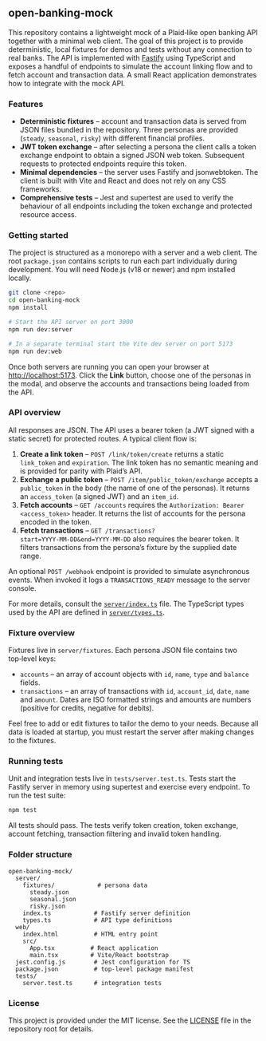 ## open‑banking‑mock

This repository contains a lightweight mock of a Plaid‑like open banking API together with a minimal web client.  The goal of this project is to provide deterministic, local fixtures for demos and tests without any connection to real banks.  The API is implemented with [Fastify](https://www.fastify.io/) using TypeScript and exposes a handful of endpoints to simulate the account linking flow and to fetch account and transaction data.  A small React application demonstrates how to integrate with the mock API.

### Features

* **Deterministic fixtures** – account and transaction data is served from JSON files bundled in the repository.  Three personas are provided (`steady`, `seasonal`, `risky`) with different financial profiles.
* **JWT token exchange** – after selecting a persona the client calls a token exchange endpoint to obtain a signed JSON web token.  Subsequent requests to protected endpoints require this token.
* **Minimal dependencies** – the server uses Fastify and jsonwebtoken.  The client is built with Vite and React and does not rely on any CSS frameworks.
* **Comprehensive tests** – Jest and supertest are used to verify the behaviour of all endpoints including the token exchange and protected resource access.

### Getting started

The project is structured as a monorepo with a server and a web client.  The root `package.json` contains scripts to run each part individually during development.  You will need Node.js (v18 or newer) and npm installed locally.

```bash
git clone <repo>
cd open‑banking‑mock
npm install

# Start the API server on port 3000
npm run dev:server

# In a separate terminal start the Vite dev server on port 5173
npm run dev:web
```

Once both servers are running you can open your browser at [http://localhost:5173](http://localhost:5173).  Click the **Link** button, choose one of the personas in the modal, and observe the accounts and transactions being loaded from the API.

### API overview

All responses are JSON.  The API uses a bearer token (a JWT signed with a static secret) for protected routes.  A typical client flow is:

1. **Create a link token** – `POST /link/token/create` returns a static `link_token` and `expiration`.  The link token has no semantic meaning and is provided for parity with Plaid’s API.
2. **Exchange a public token** – `POST /item/public_token/exchange` accepts a `public_token` in the body (the name of one of the personas).  It returns an `access_token` (a signed JWT) and an `item_id`.
3. **Fetch accounts** – `GET /accounts` requires the `Authorization: Bearer <access_token>` header.  It returns the list of accounts for the persona encoded in the token.
4. **Fetch transactions** – `GET /transactions?start=YYYY‑MM‑DD&end=YYYY‑MM‑DD` also requires the bearer token.  It filters transactions from the persona’s fixture by the supplied date range.

An optional `POST /webhook` endpoint is provided to simulate asynchronous events.  When invoked it logs a `TRANSACTIONS_READY` message to the server console.

For more details, consult the [`server/index.ts`](server/index.ts) file.  The TypeScript types used by the API are defined in [`server/types.ts`](server/types.ts).

### Fixture overview

Fixtures live in `server/fixtures`.  Each persona JSON file contains two top‑level keys:

* `accounts` – an array of account objects with `id`, `name`, `type` and `balance` fields.
* `transactions` – an array of transactions with `id`, `account_id`, `date`, `name` and `amount`.  Dates are ISO formatted strings and amounts are numbers (positive for credits, negative for debits).

Feel free to add or edit fixtures to tailor the demo to your needs.  Because all data is loaded at startup, you must restart the server after making changes to the fixtures.

### Running tests

Unit and integration tests live in `tests/server.test.ts`.  Tests start the Fastify server in memory using supertest and exercise every endpoint.  To run the test suite:

```bash
npm test
```

All tests should pass.  The tests verify token creation, token exchange, account fetching, transaction filtering and invalid token handling.

### Folder structure

```
open‑banking‑mock/
  server/
    fixtures/            # persona data
      steady.json
      seasonal.json
      risky.json
    index.ts            # Fastify server definition
    types.ts            # API type definitions
  web/
    index.html          # HTML entry point
    src/
      App.tsx          # React application
      main.tsx         # Vite/React bootstrap
  jest.config.js        # Jest configuration for TS
  package.json          # top‑level package manifest
  tests/
    server.test.ts      # integration tests
```

### License

This project is provided under the MIT license.  See the [LICENSE](../LICENSE) file in the repository root for details.